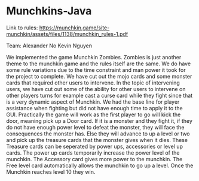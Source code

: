 # Munchkins-Java
Link to rules: https://munchkin.game/site-munchkin/assets/files/1138/munchkin_rules-1.pdf

Team:
Alexander No
Kevin Nguyen

We implemented the game Munchkin Zombies. Zombies is just another theme to the munchkin game and the rules itself are the same. We do have some rule variations due to the time constraint and man power it took for the project to complete. We have cut out the mojo cards and some monster cards that required other users to intervene. In the topic of intervening users, we have cut out some of the ability for other users to intervene on other players turns for example cast a curse card while they fight since that is a very dynamic aspect of Munchkin. We had the base line for player assistance when fighting but did not have enough time to apply it to the GUI. Practically the game will work as the first player to go will kick the door, meaning pick up a Door card. If it is a monster and they fight it, if they do not have enough power level to defeat the monster, they will face the consequences the monster has. Else they will advance to up a level or two and pick up the treasure cards that the monster gives when it dies. These Treasure cards can be seperated by power ups, accessories or level up cards. The power up cards temporarily increase the power level of the munchkin. The Accessory card gives more power to the munchkin. The Free level card automatically allows the munchkin to go up a level. Once the Munchkin reaches level 10 they win.

